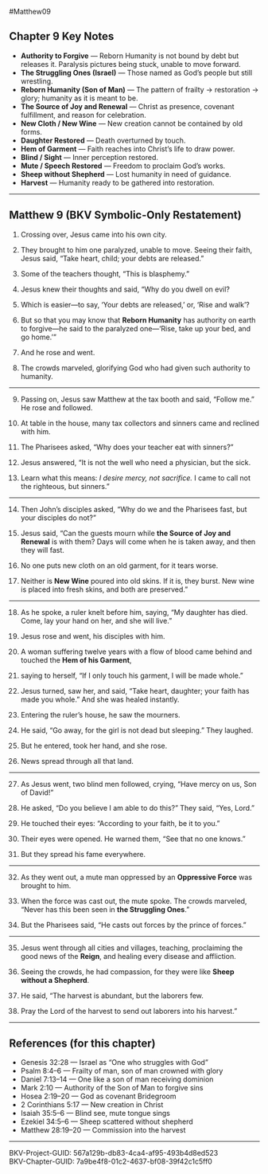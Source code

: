 #Matthew09

## Chapter 9 Key Notes
- **Authority to Forgive** — Reborn Humanity is not bound by debt but releases it. Paralysis pictures being stuck, unable to move forward.  
- **The Struggling Ones (Israel)** — Those named as God’s people but still wrestling.  
- **Reborn Humanity (Son of Man)** — The pattern of frailty → restoration → glory; humanity as it is meant to be.  
- **The Source of Joy and Renewal** — Christ as presence, covenant fulfillment, and reason for celebration.  
- **New Cloth / New Wine** — New creation cannot be contained by old forms.  
- **Daughter Restored** — Death overturned by touch.  
- **Hem of Garment** — Faith reaches into Christ’s life to draw power.  
- **Blind / Sight** — Inner perception restored.  
- **Mute / Speech Restored** — Freedom to proclaim God’s works.  
- **Sheep without Shepherd** — Lost humanity in need of guidance.  
- **Harvest** — Humanity ready to be gathered into restoration.  

---

## Matthew 9 (BKV Symbolic-Only Restatement)

1. Crossing over, Jesus came into his own city.  

2. They brought to him one paralyzed, unable to move. Seeing their faith, Jesus said, “Take heart, child; your debts are released.”  

3. Some of the teachers thought, “This is blasphemy.”  

4. Jesus knew their thoughts and said, “Why do you dwell on evil?  

5. Which is easier—to say, ‘Your debts are released,’ or, ‘Rise and walk’?  

6. But so that you may know that **Reborn Humanity** has authority on earth to forgive—he said to the paralyzed one—‘Rise, take up your bed, and go home.’”  

7. And he rose and went.  

8. The crowds marveled, glorifying God who had given such authority to humanity.  

---

9. Passing on, Jesus saw Matthew at the tax booth and said, “Follow me.” He rose and followed.  

10. At table in the house, many tax collectors and sinners came and reclined with him.  

11. The Pharisees asked, “Why does your teacher eat with sinners?”  

12. Jesus answered, “It is not the well who need a physician, but the sick.  

13. Learn what this means: *I desire mercy, not sacrifice.* I came to call not the righteous, but sinners.”  

---

14. Then John’s disciples asked, “Why do we and the Pharisees fast, but your disciples do not?”  

15. Jesus said, “Can the guests mourn while **the Source of Joy and Renewal** is with them? Days will come when he is taken away, and then they will fast.  

16. No one puts new cloth on an old garment, for it tears worse.  

17. Neither is **New Wine** poured into old skins. If it is, they burst. New wine is placed into fresh skins, and both are preserved.”  

---

18. As he spoke, a ruler knelt before him, saying, “My daughter has died. Come, lay your hand on her, and she will live.”  

19. Jesus rose and went, his disciples with him.  

20. A woman suffering twelve years with a flow of blood came behind and touched the **Hem of his Garment**,  

21. saying to herself, “If I only touch his garment, I will be made whole.”  

22. Jesus turned, saw her, and said, “Take heart, daughter; your faith has made you whole.” And she was healed instantly.  

23. Entering the ruler’s house, he saw the mourners.  

24. He said, “Go away, for the girl is not dead but sleeping.” They laughed.  

25. But he entered, took her hand, and she rose.  

26. News spread through all that land.  

---

27. As Jesus went, two blind men followed, crying, “Have mercy on us, Son of David!”  

28. He asked, “Do you believe I am able to do this?” They said, “Yes, Lord.”  

29. He touched their eyes: “According to your faith, be it to you.”  

30. Their eyes were opened. He warned them, “See that no one knows.”  

31. But they spread his fame everywhere.  

---

32. As they went out, a mute man oppressed by an **Oppressive Force** was brought to him.  

33. When the force was cast out, the mute spoke. The crowds marveled, “Never has this been seen in **the Struggling Ones**.”  

34. But the Pharisees said, “He casts out forces by the prince of forces.”  

---

35. Jesus went through all cities and villages, teaching, proclaiming the good news of the **Reign**, and healing every disease and affliction.  

36. Seeing the crowds, he had compassion, for they were like **Sheep without a Shepherd**.  

37. He said, “The harvest is abundant, but the laborers few.  

38. Pray the Lord of the harvest to send out laborers into his harvest.”  

---

## References (for this chapter)
- Genesis 32:28 — Israel as “One who struggles with God”  
- Psalm 8:4–6 — Frailty of man, son of man crowned with glory  
- Daniel 7:13–14 — One like a son of man receiving dominion  
- Mark 2:10 — Authority of the Son of Man to forgive sins  
- Hosea 2:19–20 — God as covenant Bridegroom  
- 2 Corinthians 5:17 — New creation in Christ  
- Isaiah 35:5–6 — Blind see, mute tongue sings  
- Ezekiel 34:5–6 — Sheep scattered without shepherd  
- Matthew 28:19–20 — Commission into the harvest  

---
BKV-Project-GUID: 567a129b-db83-4ca4-af95-493b4d8ed523  
BKV-Chapter-GUID: 7a9be4f8-01c2-4637-bf08-39f42c1c5ff0
